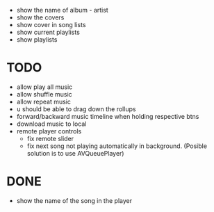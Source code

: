 - show the name of album - artist
- show the covers
- show cover in song lists
- show current playlists
- show playlists

# TODO
- allow play all music
- allow shuffle music
- allow repeat music
- u should be able to drag down the rollups
- forward/backward music timeline when holding respective btns
- download music to local
- remote player controls
  - fix remote slider
  - fix next song not playing automatically in background. (Posible solution is to use AVQueuePlayer)

# DONE
- show the name of the song in the player


